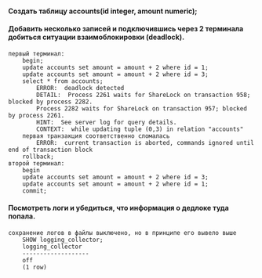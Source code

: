 #### Создать таблицу accounts(id integer, amount numeric);
#### Добавить несколько записей и подключившись через 2 терминала добиться ситуации взаимоблокировки (deadlock).
    первый терминал: 
        begin;
        update accounts set amount = amount + 2 where id = 1;
        update accounts set amount = amount + 2 where id = 3;
        select * from accounts;
            ERROR:  deadlock detected
            DETAIL:  Process 2261 waits for ShareLock on transaction 958; blocked by process 2282.
            Process 2282 waits for ShareLock on transaction 957; blocked by process 2261.
            HINT:  See server log for query details.
            CONTEXT:  while updating tuple (0,3) in relation "accounts"
        первая транзакция соответственно сломалась
            ERROR:  current transaction is aborted, commands ignored until end of transaction block
        rollback;
    второй терминал:
        begin
        update accounts set amount = amount + 2 where id = 3;
        update accounts set amount = amount + 2 where id = 1;
        commit;

#### Посмотреть логи и убедиться, что информация о дедлоке туда попала.
    сохранение логов в файлы выключено, но в принципе его вывело выше
        SHOW logging_collector;
        logging_collector 
        -------------------
        off
        (1 row)